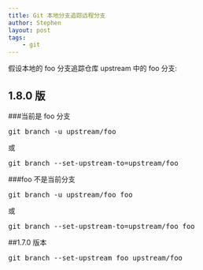 ```yaml
---
title: Git 本地分支追踪远程分支
author: Stephen
layout: post
tags:
    - git
---
```

假设本地的 foo 分支追踪仓库 upstream 中的 foo 分支:

## 1.8.0 版

###当前是 foo 分支

<pre>
git branch -u upstream/foo
</pre>
或
<pre>
git branch --set-upstream-to=upstream/foo
</pre>


###foo 不是当前分支

<pre>
git branch -u upstream/foo foo
</pre>
或
<pre>
git branch --set-upstream-to=upstream/foo foo
</pre>

##1.7.0 版本

<pre>
git branch --set-upstream foo upstream/foo
</pre>

